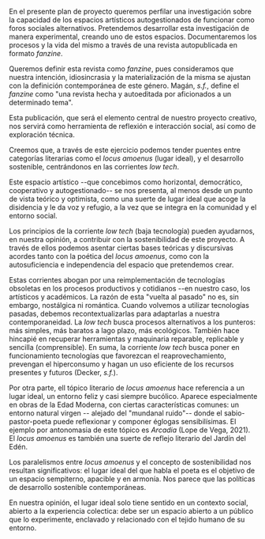 En el presente plan de proyecto queremos perfilar una investigación sobre la capacidad de los espacios artísticos autogestionados de funcionar como foros sociales alternativos. Pretendemos desarrollar esta investigación de manera experimental, creando uno de estos espacios. Documentaremos los procesos y la vida del mismo a través de una revista autopublicada en formato *fanzine*.

Queremos definir esta revista como *fanzine*, pues consideramos que nuestra intención, idiosincrasia y la materialización de la misma se ajustan con la definición contemporánea de este género. Magán, *s.f.*, define el *fanzine* como "una revista hecha y autoeditada por aficionados a un determinado tema".

Esta publicación, que será el elemento central de nuestro proyecto creativo, nos servirá como herramienta de reflexión e interacción social, así como de exploración técnica.

Creemos que, a través de este ejercicio podemos tender puentes entre categorías literarias como el *locus amoenus* (lugar ideal), y el desarrollo sostenible, centrándonos en las corrientes *low tech*.

Este espacio artístico --que concebimos como horizontal, democrático, cooperativo y autogestionado-- se nos presenta, al menos desde un punto de vista teórico y optimista, como una suerte de lugar ideal que acoge la disidencia y le da voz y refugio, a la vez que se integra en la comunidad y el entorno social.

Los principios de la corriente *low tech* (baja tecnología) pueden ayudarnos, en nuestra opinión, a contribuir con la sostenibilidad de este proyecto. A través de ellos podemos asentar ciertas bases teóricas y discursivas acordes tanto con la poética del *locus amoenus*, como con la autosuficiencia e independencia del espacio que pretendemos crear.

Estas corrientes abogan por una reimplementación de tecnologías obsoletas en los procesos productivos y cotidianos --en nuestro caso, los artísticos y académicos. La razón de esta "vuelta al pasado" no es, sin embargo, nostálgica ni romántica. Cuando volvemos a utilizar tecnologías pasadas, debemos recontextualizarlas para adaptarlas a nuestra contemporaneidad. La *low tech* busca procesos alternativos a los punteros: más simples, más baratos a lago plazo, más ecológicos. También hace hincapié en recuperar herramientas y maquinaria reparable, replicable y sencilla (comprensible). En suma, la corriente *low tech* busca poner en funcionamiento tecnologías que favorezcan el reaprovechamiento, prevengan el hiperconsumo y hagan un uso eficiente de los recursos presentes y futuros (Decker, *s.f.*).

Por otra parte, ell tópico literario de *locus amoenus* hace referencia a un lugar ideal, un entorno feliz y casi siempre bucólico. Aparece especialmente en obras de la Edad Moderna, con ciertas características comunes: un entorno natural virgen -- alejado del "mundanal ruido"-- donde el sabio-pastor-poeta puede reflexionar y componer églogas sensibilísimas. El ejemplo por antonomasia de este tópico es *Arcadia* (Lope de Vega, 2021). El *locus amoenus* es también una suerte de reflejo literario del Jardín del Edén. 

Los paralelismos entre *locus amoenus* y el concepto de sostenibilidad nos resultan significativos: el lugar ideal del que habla el poeta es el objetivo de un espacio sempiterno, apacible y en armonía. Nos parece que las políticas de desarrollo sostenible contemporáneas.

En nuestra opinión, el lugar ideal solo tiene sentido en un contexto social, abierto a la experiencia colectica: debe ser un espacio abierto a un público que lo experimente, enclavado y relacionado con el tejido humano de su entorno.